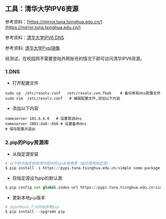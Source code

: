 ## 工具：清华大学IPV6资源

参考资料：[https://mirror.tuna.tsinghua.edu.cn/](https://mirror.tuna.tsinghua.edu.cn/)

参考资料：[清华大学IPV6 DNS](https://tuna.moe/help/dns/)

参考资料: [清华大学Pypi镜像](https://mirror.tuna.tsinghua.edu.cn/help/pypi/)


经测试，在校园网不需要登陆外网账号的情况下即可访问清华IPV6资源。

### 1.DNS

* 打开配置文件
```shell
sudo cp  /etc/resolv.conf   /etc/resolv.con.fbak    # 备份原有dns配置文件
sudo vim  /etc/resolv.conf   # 编辑配置文件,添加以下内容
```

* 添加以下内容
```shell
nameserver 101.6.6.6   # 设置首选dns
nameserver 2001:da8::666 # 设置备用dns
# 保存配置并退出
```
### 2.pip的Pipy资源库

* 从指定源安装
```python
# 以下命令指定使用清华提供的ipv6镜像源（临时使用指定源）
$ pip install -i https://pypi.tuna.tsinghua.edu.cn/simple some-package
```

* 将指定源设为pip的默认源
```python
$ pip config set global.index-url https://pypi.tuna.tsinghua.edu.cn/simple
```

* 更新本地`pip`版本
```python
# 从python2.7.9开始自带pip
$ pip install --upgrade pip
```











